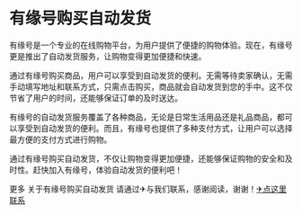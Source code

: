 # 有缘号购买自动发货

有缘号是一个专业的在线购物平台，为用户提供了便捷的购物体验。现在，有缘号更是推出了自动发货服务，让购物变得更加便捷和快速。

通过有缘号购买商品，用户可以享受到自动发货的便利。无需等待卖家确认，无需手动填写地址和联系方式，只需点击购买，商品就会自动发货到您的手中。这不仅节省了用户的时间，还能够保证订单的及时送达。

有缘号的自动发货服务覆盖了各种商品，无论是日常生活用品还是礼品商品，都可以享受到自动发货的便利。而且，有缘号也提供了多种支付方式，让用户可以选择最方便的支付方式进行购物。

通过有缘号购买自动发货，不仅让购物变得更加便捷，还能够保证购物的安全和及时性。赶快加入有缘号，体验自动发货的便利吧！

更多 关于有缘号购买自动发货 请通过✈与我们联系，感谢阅读，谢谢！[✈点这里联系](https://abc.k02.cc)